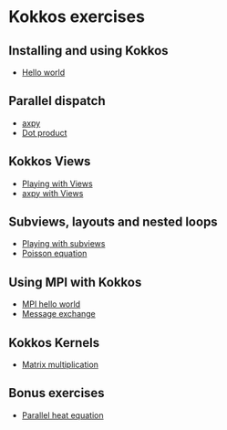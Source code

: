 <!--
SPDX-FileCopyrightText: 2025 CSC - IT Center for Science Ltd. <www.csc.fi>

SPDX-License-Identifier: CC-BY-4.0
-->

# Kokkos exercises

## Installing and using Kokkos

- [Hello world](00-hello)

## Parallel dispatch

- [axpy](01-parallel-axpy)
- [Dot product](02-parallel-dot-product)

## Kokkos Views

- [Playing with Views](03-views)
- [axpy with Views](04-axpy-view)

## Subviews, layouts and nested loops

- [Playing with subviews](05-subviews)
- [Poisson equation](06-poisson)

## Using MPI with Kokkos

- [MPI hello world](07-mpi-hello)
- [Message exchange](08-mpi-message-exchange)

## Kokkos Kernels

- [Matrix multiplication](09-matrix-product)

## Bonus exercises

- [Parallel heat equation](10-heat-equation)

